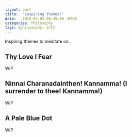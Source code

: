 ```yaml
---
layout: post
title:  "Inspiring Themes!"
date:   2019-04-03 08:45:00 −0700
categories: Philosophy
tags: [philosophy, art]
---
```


Inspiring themes to meditate on..

## Thy Love I Fear

WIP


## Ninnai Charanadainthen! Kannamma! (I surrender to thee! Kannamma!)

WIP


## A Pale Blue Dot

WIP

